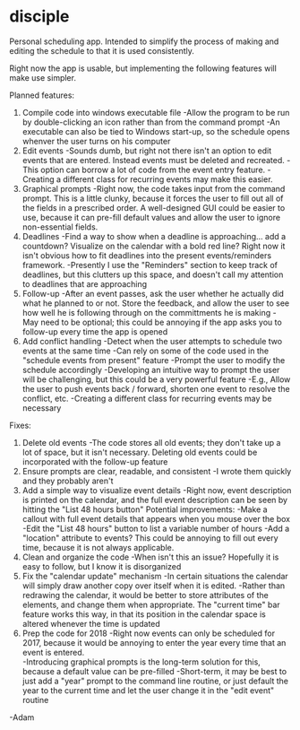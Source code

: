 # disciple
Personal scheduling app.  Intended to simplify the process of making and editing the schedule to that it is used consistently.

Right now the app is usable, but implementing the following features will make use simpler.

Planned features:
1.  Compile code into windows executable file
    -Allow the program to be run by double-clicking an icon rather than from the command prompt
    -An executable can also be tied to Windows start-up, so the schedule opens whenver the user turns on his computer
2. Edit events
    -Sounds dumb, but right not there isn't an option to edit events that are entered.  Instead events must be deleted and recreated.
    -This option can borrow a lot of code from the event entry feature.
    -Creating a different class for recurring events may make this easier.   
3. Graphical prompts
    -Right now, the code takes input from the command prompt.  This is a little clunky, because it forces the user to fill out all of the fields in a prescribed order.  A well-designed GUI could be easier to use, because it can pre-fill default values and allow the user to ignore non-essential fields.
4. Deadlines
    -Find a way to show when a deadline is approaching... add a countdown?  Visualize on the calendar with a bold red line?  Right now it isn't obvious how to fit deadlines into the present events/reminders framework.
    -Presently I use the "Reminders" section to keep track of deadlines, but this clutters up this space, and doesn't call my attention to deadlines that are approaching
5. Follow-up
    -After an event passes, ask the user whether he actually did what he planned to or not.  Store the feedback, and allow the user to see how well he is following through on the committments he is making
    -May need to be optional; this could be annoying if the app asks you to follow-up every time the app is opened
6. Add conflict handling
    -Detect when the user attempts to schedule two events at the same time
      -Can rely on some of the code used in the "schedule events from present" feature
    -Prompt the user to modify the schedule accordingly
      -Developing an intuitive way to prompt the user will be challenging, but this could be a very powerful feature
        -E.g., Allow the user to push events back / forward, shorten one event to resolve the conflict, etc.
      -Creating a different class for recurring events may be necessary
    


Fixes:
1. Delete old events
    -The code stores all old events; they don't take up a lot of space, but it isn't necessary.  Deleting old events could be incorporated with the follow-up feature
2.  Ensure prompts are clear, readable, and consistent
    -I wrote them quickly and they probably aren't
3.  Add a simple way to visualize event details
    -Right now, event description is printed on the calendar, and the full event description can be seen by hitting the "List 48 hours button"
    Potential improvements:
      -Make a callout with full event details that appears when you mouse over the box
      -Edit the "List 48 hours" button to list a variable number of hours
      -Add a "location" attribute to events?  This could be annoying to fill out every time, because it is not always applicable.
4.  Clean and organize the code
   -When isn't this an issue?  Hopefully it is easy to follow, but I know it is disorganized
5.  Fix the "calendar update" mechanism
    -In certain situations the calendar will simply draw another copy over itself when it is edited. 
    -Rather than redrawing the calendar, it would be better to store attributes of the elements, and change them when appropriate.  The "current time" bar feature works this way, in that its position in the calendar space is altered whenever the time is updated
6. Prep the code for 2018
    -Right now events can only be scheduled for 2017, because it would be annoying to enter the year every time that an event is entered.  
    -Introducing graphical prompts is the long-term solution for this, because a default value can be pre-filled 
    -Short-term, it may be best to just add a "year" prompt to the command line routine, or just default the year to the current time and let the user change it in the "edit event" routine


-Adam
